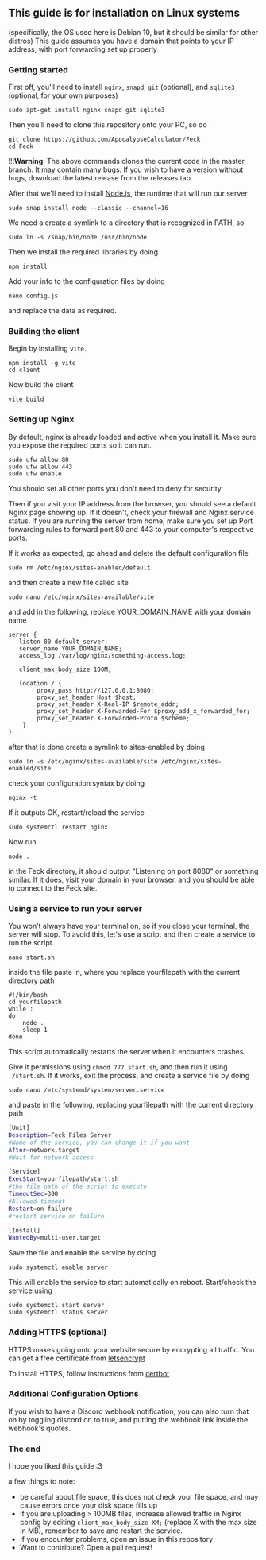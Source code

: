 ## This guide is for installation on Linux systems
(specifically, the OS used here is Debian 10, but it should be similar for other distros)
This guide assumes you have a domain that points to your IP address, with port forwarding set up properly

### Getting started

First off, you'll need to install `nginx`, `snapd`, `git` (optional), and `sqlite3` (optional, for your own purposes)
```
sudo apt-get install nginx snapd git sqlite3
```

Then you'll need to clone this repository onto your PC, so do
```
git clone https://github.com/ApocalypseCalculator/Feck
cd Feck
```
!!!**Warning**: The above commands clones the current code in the master branch. It may contain many bugs. If you wish to have a version without bugs, download the latest release from the releases tab.


After that we'll need to install [Node.js](https://nodejs.org/en/), the runtime that will run our server
```
sudo snap install node --classic --channel=16
```
We need a create a symlink to a directory that is recognized in PATH, so
```
sudo ln -s /snap/bin/node /usr/bin/node
```
Then we install the required libraries by doing
```
npm install
```
Add your info to the configuration files by doing
```
nano config.js
```
and replace the data as required.

### Building the client

Begin by installing `vite`. 
```
npm install -g vite
cd client
```
Now build the client
```
vite build
```


### Setting up Nginx

By default, nginx is already loaded and active when you install it. Make sure you expose the required ports so it can run. 
```
sudo ufw allow 80
sudo ufw allow 443
sudo ufw enable
```
You should set all other ports you don't need to deny for security.

Then if you visit your IP address from the browser, you should see a default Nginx page showing up. If it doesn't, check your firewall and Nginx service status.
If you are running the server from home, make sure you set up Port forwarding rules to forward port 80 and 443 to your computer's respective ports.

If it works as expected, go ahead and delete the default configuration file
```
sudo rm /etc/nginx/sites-enabled/default
```
and then create a new file called site
```
sudo nano /etc/nginx/sites-available/site
```
and add in the following, replace YOUR_DOMAIN_NAME with your domain name
```
server {
   listen 80 default_server;
   server_name YOUR_DOMAIN_NAME;
   access_log /var/log/nginx/something-access.log;

   client_max_body_size 100M;
   
   location / {
        proxy_pass http://127.0.0.1:8080;
        proxy_set_header Host $host;
        proxy_set_header X-Real-IP $remote_addr;
        proxy_set_header X-Forwarded-For $proxy_add_x_forwarded_for;
        proxy_set_header X-Forwarded-Proto $scheme;
    }
}
```
after that is done create a symlink to sites-enabled by doing
```
sudo ln -s /etc/nginx/sites-available/site /etc/nginx/sites-enabled/site
```
check your configuration syntax by doing
```
nginx -t
```
If it outputs OK, restart/reload the service
```
sudo systemctl restart nginx
```
Now run 
```
node .
```
in the Feck directory, it should output "Listening on port 8080" or something similar. 
If it does, visit your domain in your browser, and you should be able to connect to the Feck site.

### Using a service to run your server

You won't always have your terminal on, so if you close your terminal, the server will stop. 
To avoid this, let's use a script and then create a service to run the script. 
```
nano start.sh
```
inside the file paste in, where you replace yourfilepath with the current directory path
```
#!/bin/bash
cd yourfilepath
while :
do
    node .
    sleep 1
done
```
This script automatically restarts the server when it encounters crashes.

Give it permissions using `chmod 777 start.sh`, and then run it using `./start.sh`. 
If it works, exit the process, and create a service file by doing
```
sudo nano /etc/systemd/system/server.service
```
and paste in the following, replacing yourfilepath with the current directory path
```sh
[Unit]
Description=Feck Files Server
#Name of the service, you can change it if you want
After=network.target
#Wait for network access

[Service]
ExecStart=yourfilepath/start.sh
#the file path of the script to execute
TimeoutSec=300
#Allowed timeout
Restart=on-failure
#restart service on failure

[Install]
WantedBy=multi-user.target
```
Save the file and enable the service by doing
```
sudo systemctl enable server
```
This will enable the service to start automatically on reboot. 
Start/check the service using 
```
sudo systemctl start server
sudo systemctl status server
```

### Adding HTTPS (optional)

HTTPS makes going onto your website secure by encrypting all traffic.
You can get a free certificate from [letsencrypt](https://letsencrypt.org/)

To install HTTPS, follow instructions from [certbot](https://certbot.eff.org/instructions)

### Additional Configuration Options

If you wish to have a Discord webhook notification, you can also turn that on by toggling discord.on to true, and putting the webhook link inside the
webhook's quotes. 

### The end

I hope you liked this guide :3

a few things to note: 
- be careful about file space, this does not check your file space, and may cause errors once your disk space fills up
- if you are uploading > 100MB files, increase allowed traffic in Nginx config by editing `client_max_body_size XM;` (replace X with the max size in MB), remember to save and restart the service. 
- If you encounter problems, open an issue in this repository
- Want to contribute? Open a pull request!

